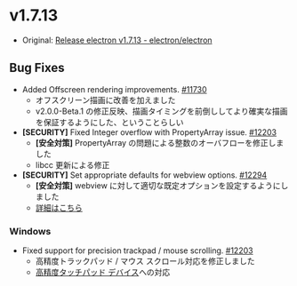 # v1.7.13

* Original: [Release electron v1.7.13 - electron/electron](https://github.com/electron/electron/releases/tag/v1.7.13)

## Bug Fixes

* Added Offscreen rendering improvements. [#11730](https://github.com/electron/electron/pull/11730)
  * オフスクリーン描画に改善を加えました
  * v2.0.0-Beta.1 の修正反映、描画タイミングを前倒ししてより確実な描画を保証するようにした、ということらしい
* **[SECURITY]** Fixed Integer overflow with PropertyArray issue. [#12203](https://github.com/electron/electron/pull/12203)
  * **[安全対策]** PropertyArray の問題による整数のオーバフローを修正しました
  * libcc 更新による修正
* **[SECURITY]** Set appropriate defaults for webview options. [#12294](https://github.com/electron/electron/pull/12294)
  * **[安全対策]** webview に対して適切な既定オプションを設定するようにしました
  * [詳細はこちら](https://www.electronjs.org/blog/webview-fix)

### Windows

* Fixed support for precision trackpad / mouse scrolling. [#12203](https://github.com/electron/electron/pull/12203)
  * 高精度トラックパッド / マウス スクロール対応を修正しました
  * [高精度タッチパッド デバイス](https://msdn.microsoft.com/ja-jp/library/windows/hardware/dn915096%28v=vs.85%29.aspx)への対応
